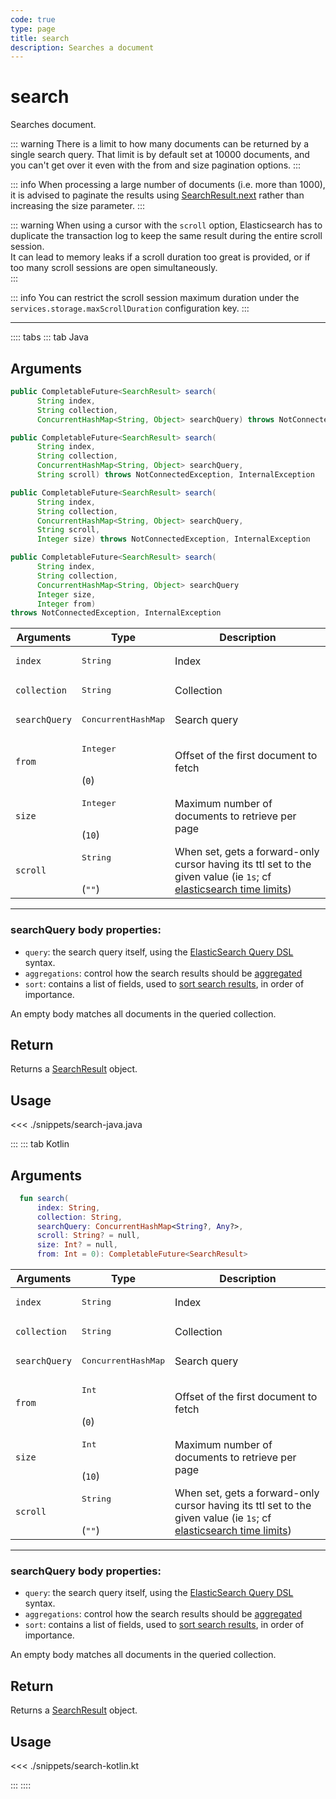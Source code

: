 ```yaml
---
code: true
type: page
title: search
description: Searches a document
---
```


# search

Searches document.

::: warning
There is a limit to how many documents can be returned by a single search query.
That limit is by default set at 10000 documents, and you can't get over it even with the from and size pagination options.
:::

::: info
When processing a large number of documents (i.e. more than 1000), it is advised to paginate the results using [SearchResult.next](/sdk/jvm/1/core-classes/search-result/next) rather than increasing the size parameter.
:::

::: warning
When using a cursor with the `scroll` option, Elasticsearch has to duplicate the transaction log to keep the same result during the entire scroll session.  
It can lead to memory leaks if a scroll duration too great is provided, or if too many scroll sessions are open simultaneously.  
:::

::: info
<SinceBadge version="Kuzzle 2.2.0"/>
You can restrict the scroll session maximum duration under the `services.storage.maxScrollDuration` configuration key.
:::

---

:::: tabs
::: tab Java

## Arguments
 
```java
public CompletableFuture<SearchResult> search(
      String index,
      String collection,
      ConcurrentHashMap<String, Object> searchQuery) throws NotConnectedException, InternalException

public CompletableFuture<SearchResult> search(
      String index,
      String collection,
      ConcurrentHashMap<String, Object> searchQuery,
      String scroll) throws NotConnectedException, InternalException

public CompletableFuture<SearchResult> search(
      String index,
      String collection,
      ConcurrentHashMap<String, Object> searchQuery,
      String scroll,
      Integer size) throws NotConnectedException, InternalException

public CompletableFuture<SearchResult> search(
      String index,
      String collection,
      ConcurrentHashMap<String, Object> searchQuery
      Integer size,
      Integer from)
throws NotConnectedException, InternalException
```
 
| Arguments          | Type                                         | Description                       |
| ------------------ | -------------------------------------------- | --------------------------------- |
| `index`            | <pre>String</pre>                            | Index                             |
| `collection`       | <pre>String</pre>                            | Collection                        |
| `searchQuery`      | <pre>ConcurrentHashMap</pre>                 | Search query                      |
| `from`     | <pre>Integer</pre><br/>(`0`)    | Offset of the first document to fetch                                                                                                                                                                             |
| `size`     | <pre>Integer</pre><br/>(`10`)   | Maximum number of documents to retrieve per page                                                                                                                                                                  |
| `scroll`   | <pre>String</pre><br/>(`""`)    | When set, gets a forward-only cursor having its ttl set to the given value (ie `1s`; cf [elasticsearch time limits](https://www.elastic.co/guide/en/elasticsearch/reference/7.3/common-options.html#time-units)) |
---

### searchQuery body properties:

- `query`: the search query itself, using the [ElasticSearch Query DSL](https://www.elastic.co/guide/en/elasticsearch/reference/7.3/query-dsl.html) syntax.
- `aggregations`: control how the search results should be [aggregated](https://www.elastic.co/guide/en/elasticsearch/reference/7.3/search-aggregations.html)
- `sort`: contains a list of fields, used to [sort search results](https://www.elastic.co/guide/en/elasticsearch/reference/7.3/search-request-sort.html), in order of importance.

An empty body matches all documents in the queried collection.

## Return

Returns a [SearchResult](/sdk/jvm/1/core-classes/search-result) object.

## Usage

<<< ./snippets/search-java.java

:::
::: tab Kotlin


## Arguments
 
```kotlin
  fun search(
      index: String,
      collection: String,
      searchQuery: ConcurrentHashMap<String?, Any?>,
      scroll: String? = null,
      size: Int? = null,
      from: Int = 0): CompletableFuture<SearchResult>
```
 
| Arguments          | Type                                         | Description                       |
| ------------------ | -------------------------------------------- | --------------------------------- |
| `index`            | <pre>String</pre>                            | Index                             |
| `collection`       | <pre>String</pre>                            | Collection                        |
| `searchQuery`      | <pre>ConcurrentHashMap</pre>                 | Search query                      |
| `from`     | <pre>Int</pre><br/>(`0`)    | Offset of the first document to fetch                                                                                                                                                                             |
| `size`     | <pre>Int</pre><br/>(`10`)   | Maximum number of documents to retrieve per page                                                                                                                                                                  |
| `scroll`   | <pre>String</pre><br/>(`""`)    | When set, gets a forward-only cursor having its ttl set to the given value (ie `1s`; cf [elasticsearch time limits](https://www.elastic.co/guide/en/elasticsearch/reference/7.3/common-options.html#time-units)) |
---

### searchQuery body properties:

- `query`: the search query itself, using the [ElasticSearch Query DSL](https://www.elastic.co/guide/en/elasticsearch/reference/7.3/query-dsl.html) syntax.
- `aggregations`: control how the search results should be [aggregated](https://www.elastic.co/guide/en/elasticsearch/reference/7.3/search-aggregations.html)
- `sort`: contains a list of fields, used to [sort search results](https://www.elastic.co/guide/en/elasticsearch/reference/7.3/search-request-sort.html), in order of importance.

An empty body matches all documents in the queried collection.

## Return

Returns a [SearchResult](/sdk/jvm/1/core-classes/search-result) object.

## Usage

<<< ./snippets/search-kotlin.kt

:::
::::

